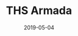 ---
slug: "/"
date: "2019-05-04"
title: THS Armada
layout: Homepage
menuPage: false
priority: 0
header: /assets/TheFair_small.jpg
---